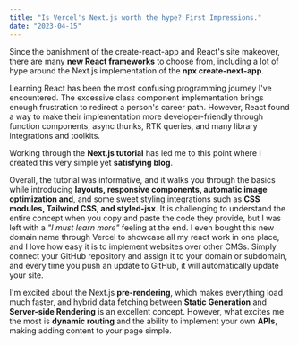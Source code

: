 ```yaml
---
title: "Is Vercel's Next.js worth the hype? First Impressions."
date: "2023-04-15"
---
```


Since the banishment of the create-react-app and React's site makeover, there are many **new React frameworks** to choose from, including a lot of hype around the Next.js implementation of the **npx create-next-app**.

Learning React has been the most confusing programming journey I've encountered. The excessive class component implementation brings enough frustration to redirect a person's career path.
However, React found a way to make their implementation more developer-friendly through function components, async thunks, RTK queries, and many library integrations and toolkits.

Working through the **Next.js tutorial** has led me to this point where I created this very simple yet **satisfying blog**.

Overall, the tutorial was informative, and it walks you through the basics while introducing **layouts, responsive components, automatic image optimization and**, and some sweet styling integrations such as **CSS modules, Tailwind CSS, and styled-jsx**.
It is challenging to understand the entire concept when you copy and paste the code they provide, but I was left with a _"I must learn more"_ feeling at the end.
I even bought this new domain name through Vercel to showcase all my react work in one place, and I love how easy it is to implement websites over other CMSs.
Simply connect your GitHub repository and assign it to your domain or subdomain, and every time you push an update to GitHub, it will automatically update your site.

I'm excited about the Next.js **pre-rendering**, which makes everything load much faster, and hybrid data fetching between **Static Generation** and **Server-side Rendering** is an excellent concept.
However, what excites me the most is **dynamic routing** and the ability to implement your own **APIs**, making adding content to your page simple.
